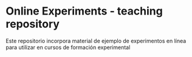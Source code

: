# Online Experiments - teaching repository


Este repositorio incorpora material de ejemplo de experimentos en línea para utilizar en cursos de formación experimental
